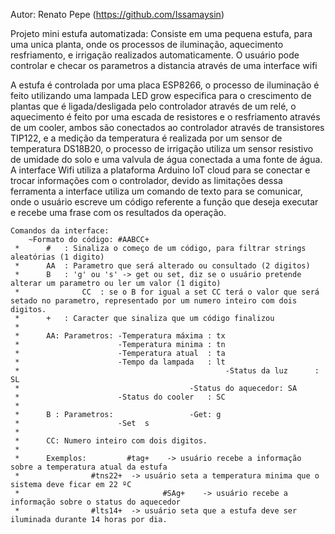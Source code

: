 
Autor: Renato Pepe (https://github.com/Issamaysin)

Projeto mini estufa automatizada: Consiste em uma pequena estufa, para uma unica planta, onde os processos de iluminação, aquecimento
	resfriamento, e irrigação realizados automaticamente. O usuário pode controlar e checar os parametros a distancia através de uma
	interface wifi

A estufa é controlada por uma placa ESP8266, o processo de iluminação é feito utilizando uma lampada LED grow especifica para o crescimento
	de plantas que é ligada/desligada pelo controlador através de um relé, o aquecimento é feito por uma escada de resistores e o resfriamento
	através de um cooler, ambos são conectados ao controlador através de transistores TIP122, e a medição da temperatura é realizada por um 
	sensor de temperatura DS18B20, o processo de irrigação utiliza um sensor resistivo de umidade do solo e uma valvula de água conectada a
	uma fonte de água. A interface Wifi utiliza a plataforma Arduino IoT cloud para se conectar e trocar informações com o controlador, devido
	as limitações dessa ferramenta a interface utiliza um comando de texto para se comunicar, onde o usuário escreve um código referente a função
	que deseja executar e recebe uma frase com os resultados da operação.


	Comandos da interface: 
		~Formato do código: #AABCC+
	 *  	#   : Sinaliza o começo de um código, para filtrar strings aleatórias (1 digito)
	 *		AA  : Parametro que será alterado ou consultado (2 digitos)
	 *		B   : 'g' ou 's' -> get ou set, diz se o usuário pretende alterar um parametro ou ler um valor (1 digito)
	 *              CC  : se o B for igual a set CC terá o valor que será setado no parametro, representado por um numero inteiro com dois digitos.
	 *		+   : Caracter que sinaliza que um código finalizou
	 *
	 *		AA: Parametros: -Temperatura máxima : tx
	 *						-Temperatura minima : tn
	 *						-Temperatura atual  : ta
	 *						-Tempo da lampada   : lt
	 *                                              -Status da luz      : SL
	 *          			                -Status do aquecedor: SA
	 *						-Status do cooler   : SC
	 *
	 *		B : Parametros:                 -Get: g
	 *						-Set  s
	 *
	 *		CC: Numero inteiro com dois digitos.
	 *	
	 *		Exemplos:         #tag+    -> usuário recebe a informação sobre a temperatura atual da estufa
	 *				  #tns22+  -> usuário seta a temperatura minima que o sistema deve ficar em 22 ºC
	 *                                #SAg+	   -> usuário recebe a informação sobre o status do aquecedor
	 *				  #lts14+  -> usuário seta que a estufa deve ser iluminada durante 14 horas por dia.


